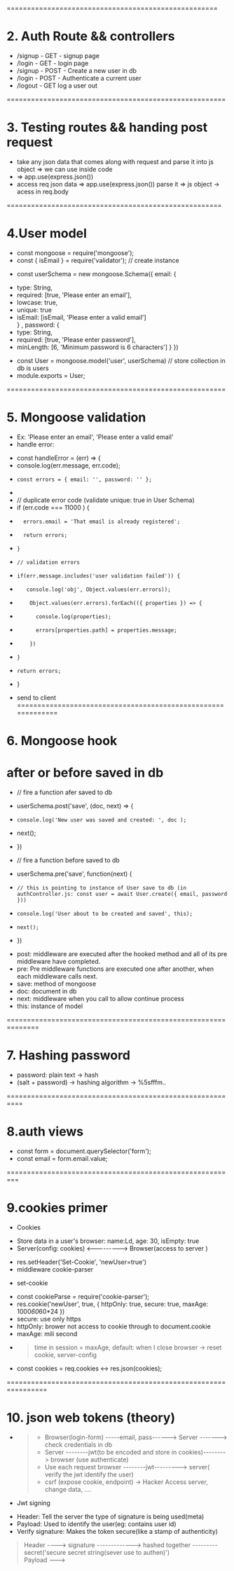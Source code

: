 ====================================================
# 2. Auth Route && controllers
+ /signup - GET - signup page
+ /login - GET - login page
+ /signup - POST - Create a new user in db
+ /login - POST - Authenticate a current user
+ /logout - GET log a user out

======================================================
# 3. Testing routes && handing post request
- take any json data that comes along with request and parse it into js object => we can use inside code
- => app.use(express.json())
- access req json data => app.use(express.json()) parse it => js object -> acess in req.body 

=====================================================
# 4.User model
- const mongoose = require('mongoose');
- const { isEmail } = require('validator'); 
//  create instance 
* const userSchema = new mongoose.Schema({ email: {
- type: String,
- required: [true, 'Please enter an email'],
- lowcase: true,
- unique: true
- isEmail: [isEmail, 'Please enter a valid email']    
} , password: {
- type: String,
- required: [true, 'Please enter password'],
- minLength: [6, 'Minimum password is 6 characters']
} })

* const User = mongoose.model('user', userSchema) // store collection in db is users
* module.exports = User;

======================================================
# 5. Mongoose validation 
- Ex: 'Please enter an email',  'Please enter a valid email'
- handle error: 
* const handleError = (err) => {
*    console.log(err.message, err.code);
*     const errors = { email: '', password: '' };
* 
*   // duplicate error code (validate unique: true in User Schema)
*    if (err.code === 11000 ) {
*       errors.email = 'That email is already registered';
*       return errors;
*     } 
*     // validation errors
*     if(err.message.includes('user validation failed')) {
*        console.log('obj', Object.values(err.errors));
*         Object.values(err.errors).forEach(({ properties }) => {
*           console.log(properties);
*           errors[properties.path] = properties.message;
*         })
*     }
*     return errors;  
*  } 
- send to client 
=============================================================
# 6. Mongoose hook  
# after or before saved in db
*  // fire a function afer saved to db
*  userSchema.post('save', (doc, next) => {
*     console.log('New user was saved and created: ', doc );
*    next();
* })

*  // fire a function before saved to db 
*  userSchema.pre('save', function(next) {
*     // this is pointing to instance of User save to db (in authController.js: const user = await User.create({ email, password }))
*     console.log('User about to be created and saved', this);
*     next();
* })

- post: middleware are executed after the hooked method and all of its pre middleware have completed.
- pre: Pre middleware functions are executed one after another, when each middleware calls next.
- save: method of mongoose 
- doc: document in db
- next: middleware when you call to allow continue process
- this: instance of model 

==============================================================
# 7. Hashing password    
- password: plain text -> hash
- (salt + password) -> hashing algorithm -> %5sfffm..

==========================================================
# 8.auth views
- const form = document.querySelector('form');
- const email = form.email.value;

=========================================================
# 9.cookies primer
- Cookies 
+ Store data in a user's browser: name:Ld, age: 30, isEmpty: true
+ Server(config: cookies) <---------> Browser(access to server )
- res.setHeader('Set-Cookie', 'newUser=true')
- middleware cookie-parser
* set-cookie
+ const cookieParse = require('cookie-parser');
+ res.cookie('newUser', true, { httpOnly: true, secure: true, maxAge: 1000*60*60*24 })
+ secure: use only https
+ httpOnly: brower not access to cookie through to document.cookie
+ maxAge: mili second
- > time in session = maxAge, default: when I close browser -> reset cookie, server-config
- const cookies = req.cookies <-> res.json(cookies);

================================================================
# 10. json web tokens (theory)
- > + Browser(login-form) -----email, pass------> Server -------> check credentials in db 
  > + Server --------jwt(to be encoded and store in cookies)--------> browser (use authenticate)
  > +  Use each request browser --------jwt---------> server( verify the jwt identify the user)
  > + csrf (expose cookie, endpoint) -> Hacker Access server, change data, ....

- Jwt signing
+ Header: Tell the server the type of signature is being used(meta)
+ Payload: Used to identify the user(eg: contains user id)
+ Verify signature: Makes the token secure(like a stamp of authenticity)

 > Header ---->
 >          signature -------------> hashed together --------- secret('secure secret string(sever use to authen)')                  
 > Payload ---> 
